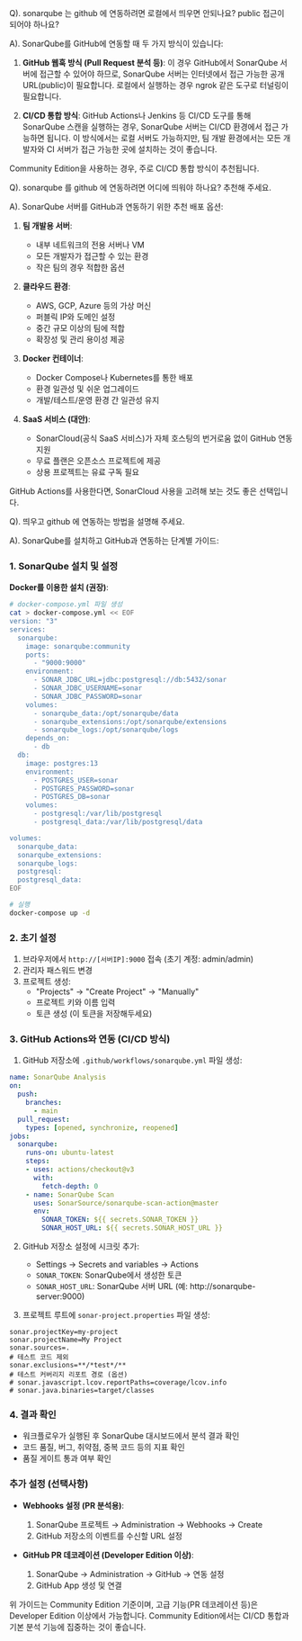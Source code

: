 Q). sonarqube 는 github 에 연동하려면 로컬에서 띄우면 안되나요? public 접근이 되어야 하나요?

A). SonarQube를 GitHub에 연동할 때 두 가지 방식이 있습니다:

1. **GitHub 웹훅 방식 (Pull Request 분석 등)**: 이 경우 GitHub에서 SonarQube 서버에 접근할 수 있어야 하므로, SonarQube 서버는 인터넷에서 접근 가능한 공개 URL(public)이 필요합니다. 로컬에서 실행하는 경우 ngrok 같은 도구로 터널링이 필요합니다.

2. **CI/CD 통합 방식**: GitHub Actions나 Jenkins 등 CI/CD 도구를 통해 SonarQube 스캔을 실행하는 경우, SonarQube 서버는 CI/CD 환경에서 접근 가능하면 됩니다. 이 방식에서는 로컬 서버도 가능하지만, 팀 개발 환경에서는 모든 개발자와 CI 서버가 접근 가능한 곳에 설치하는 것이 좋습니다.

Community Edition을 사용하는 경우, 주로 CI/CD 통합 방식이 추천됩니다.

Q). sonarqube 를 github 에 연동하려면 어디에 띄워야 하나요? 추천해 주세요.

A). SonarQube 서버를 GitHub과 연동하기 위한 추천 배포 옵션:

1. **팀 개발용 서버**:
   - 내부 네트워크의 전용 서버나 VM
   - 모든 개발자가 접근할 수 있는 환경
   - 작은 팀의 경우 적합한 옵션

2. **클라우드 환경**:
   - AWS, GCP, Azure 등의 가상 머신
   - 퍼블릭 IP와 도메인 설정
   - 중간 규모 이상의 팀에 적합
   - 확장성 및 관리 용이성 제공

3. **Docker 컨테이너**:
   - Docker Compose나 Kubernetes를 통한 배포
   - 환경 일관성 및 쉬운 업그레이드
   - 개발/테스트/운영 환경 간 일관성 유지

4. **SaaS 서비스 (대안)**:
   - SonarCloud(공식 SaaS 서비스)가 자체 호스팅의 번거로움 없이 GitHub 연동 지원
   - 무료 플랜은 오픈소스 프로젝트에 제공
   - 상용 프로젝트는 유료 구독 필요

GitHub Actions를 사용한다면, SonarCloud 사용을 고려해 보는 것도 좋은 선택입니다.

Q). 띄우고 github 에 연동하는 방법을 설명해 주세요.

A). SonarQube를 설치하고 GitHub과 연동하는 단계별 가이드:

### 1. SonarQube 설치 및 설정

**Docker를 이용한 설치 (권장)**:
```bash
# docker-compose.yml 파일 생성
cat > docker-compose.yml << EOF
version: "3"
services:
  sonarqube:
    image: sonarqube:community
    ports:
      - "9000:9000"
    environment:
      - SONAR_JDBC_URL=jdbc:postgresql://db:5432/sonar
      - SONAR_JDBC_USERNAME=sonar
      - SONAR_JDBC_PASSWORD=sonar
    volumes:
      - sonarqube_data:/opt/sonarqube/data
      - sonarqube_extensions:/opt/sonarqube/extensions
      - sonarqube_logs:/opt/sonarqube/logs
    depends_on:
      - db
  db:
    image: postgres:13
    environment:
      - POSTGRES_USER=sonar
      - POSTGRES_PASSWORD=sonar
      - POSTGRES_DB=sonar
    volumes:
      - postgresql:/var/lib/postgresql
      - postgresql_data:/var/lib/postgresql/data

volumes:
  sonarqube_data:
  sonarqube_extensions:
  sonarqube_logs:
  postgresql:
  postgresql_data:
EOF

# 실행
docker-compose up -d
```

### 2. 초기 설정

1. 브라우저에서 `http://[서버IP]:9000` 접속 (초기 계정: admin/admin)
2. 관리자 패스워드 변경
3. 프로젝트 생성:
   - "Projects" → "Create Project" → "Manually"
   - 프로젝트 키와 이름 입력
   - 토큰 생성 (이 토큰을 저장해두세요)

### 3. GitHub Actions와 연동 (CI/CD 방식)

1. GitHub 저장소에 `.github/workflows/sonarqube.yml` 파일 생성:

```yaml
name: SonarQube Analysis
on:
  push:
    branches:
      - main
  pull_request:
    types: [opened, synchronize, reopened]
jobs:
  sonarqube:
    runs-on: ubuntu-latest
    steps:
    - uses: actions/checkout@v3
      with:
        fetch-depth: 0
    - name: SonarQube Scan
      uses: SonarSource/sonarqube-scan-action@master
      env:
        SONAR_TOKEN: ${{ secrets.SONAR_TOKEN }}
        SONAR_HOST_URL: ${{ secrets.SONAR_HOST_URL }}
```

2. GitHub 저장소 설정에 시크릿 추가:
   - Settings → Secrets and variables → Actions
   - `SONAR_TOKEN`: SonarQube에서 생성한 토큰
   - `SONAR_HOST_URL`: SonarQube 서버 URL (예: http://sonarqube-server:9000)

3. 프로젝트 루트에 `sonar-project.properties` 파일 생성:

```properties
sonar.projectKey=my-project
sonar.projectName=My Project
sonar.sources=.
# 테스트 코드 제외
sonar.exclusions=**/*test*/**
# 테스트 커버리지 리포트 경로 (옵션)
# sonar.javascript.lcov.reportPaths=coverage/lcov.info
# sonar.java.binaries=target/classes
```

### 4. 결과 확인

- 워크플로우가 실행된 후 SonarQube 대시보드에서 분석 결과 확인
- 코드 품질, 버그, 취약점, 중복 코드 등의 지표 확인
- 품질 게이트 통과 여부 확인

### 추가 설정 (선택사항)

- **Webhooks 설정 (PR 분석용)**:
  1. SonarQube 프로젝트 → Administration → Webhooks → Create
  2. GitHub 저장소의 이벤트를 수신할 URL 설정
  
- **GitHub PR 데코레이션 (Developer Edition 이상)**:
  1. SonarQube → Administration → GitHub → 연동 설정
  2. GitHub App 생성 및 연결
  
위 가이드는 Community Edition 기준이며, 고급 기능(PR 데코레이션 등)은 Developer Edition 이상에서 가능합니다. Community Edition에서는 CI/CD 통합과 기본 분석 기능에 집중하는 것이 좋습니다.

